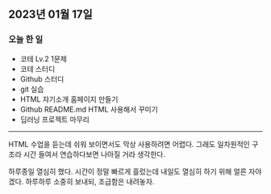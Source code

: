 ## 2023년 01월 17일

### 오늘 한 일

- 코테 Lv.2 1문제
- 코테 스터디
- Github 스터디
- git 실습
- HTML 자기소개 홈페이지 만들기
- Github README.md HTML 사용해서 꾸미기
- 딥러닝 프로젝트 마무리

---

HTML 수업을 듣는데 쉬워 보이면서도 막상 사용하려면 어렵다. 그래도 일차원적인 구조라 시간 들여서 연습하다보면 나아질 거라 생각한다.

하루종일 열심히 했다. 시간이 정말 빠르게 흘렀는데 내일도 열심히 하기 위해 얼른 자야겠다. 하루하루 소중히 보내되, 조급함은 내려놓자.
